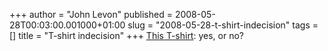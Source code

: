 +++
author = "John Levon"
published = 2008-05-28T00:03:00.001000+01:00
slug = "2008-05-28-t-shirt-indecision"
tags = []
title = "T-shirt indecision"
+++
[This T-shirt](http://www.designbyhumans.com/shop/detail/2443): yes, or
no?
